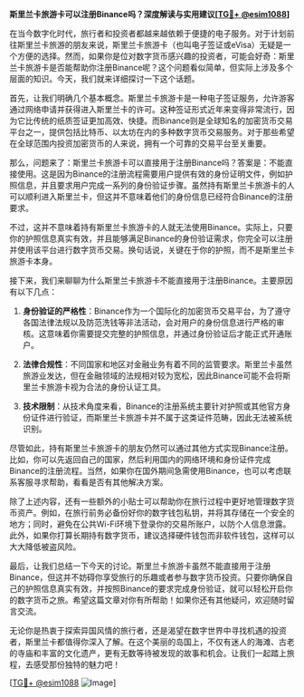 **斯里兰卡旅游卡可以注册Binance吗？深度解读与实用建议[[TG💪+ @esim1088](https://t.me/s/esim1088)]**

在当今数字化时代，旅行者和投资者都越来越依赖于便捷的电子服务。对于计划前往斯里兰卡旅游的朋友来说，斯里兰卡旅游卡（也叫电子签证或eVisa）无疑是一个方便的选择。然而，如果你是位对数字货币感兴趣的投资者，可能会好奇：斯里兰卡旅游卡是否能帮助你注册Binance呢？这个问题看似简单，但实际上涉及多个层面的知识。今天，我们就来详细探讨一下这个话题。

首先，让我们明确几个基本概念。斯里兰卡旅游卡是一种电子签证服务，允许游客通过网络申请并获得进入斯里兰卡的许可。这种签证形式近年来变得非常流行，因为它比传统的纸质签证更加高效、快捷。而Binance则是全球知名的加密货币交易平台之一，提供包括比特币、以太坊在内的多种数字货币交易服务。对于那些希望在全球范围内投资加密货币的人来说，拥有一个可靠的交易平台至关重要。

那么，问题来了：斯里兰卡旅游卡可以直接用于注册Binance吗？答案是：不能直接使用。这是因为Binance的注册流程需要用户提供有效的身份证明文件，例如护照信息，并且要求用户完成一系列的身份验证步骤。虽然持有斯里兰卡旅游卡的人可以顺利进入斯里兰卡，但这并不意味着他们的身份信息已经符合Binance的注册要求。

不过，这并不意味着持有斯里兰卡旅游卡的人就无法使用Binance。实际上，只要你的护照信息真实有效，并且能够满足Binance的身份验证需求，你完全可以注册并使用该平台进行数字货币交易。换句话说，关键在于你的护照，而不是斯里兰卡旅游卡本身。

接下来，我们来聊聊为什么斯里兰卡旅游卡不能直接用于注册Binance。主要原因有以下几点：

1. **身份验证的严格性**：Binance作为一个国际化的加密货币交易平台，为了遵守各国法律法规以及防范洗钱等非法活动，会对用户的身份信息进行严格的审核。这意味着你需要提交完整的护照信息，并通过身份验证后才能正式开通账户。

2. **法律合规性**：不同国家和地区对金融业务有着不同的监管要求。斯里兰卡虽然旅游业发达，但在金融领域的法规相对较为宽松，因此Binance可能不会将斯里兰卡旅游卡视为合法的身份认证工具。

3. **技术限制**：从技术角度来看，Binance的注册系统主要针对护照或其他官方身份证件进行验证，而斯里兰卡旅游卡并不属于这类证件范畴，因此无法被系统识别。

尽管如此，持有斯里兰卡旅游卡的朋友仍然可以通过其他方式实现Binance注册。比如，你可以先返回自己的国家，然后利用国内的网络环境和身份证件完成Binance的注册流程。当然，如果你在国外期间急需使用Binance，也可以考虑联系客服寻求帮助，看看是否有其他解决方案。

除了上述内容，还有一些额外的小贴士可以帮助你在旅行过程中更好地管理数字货币资产。例如，在旅行前务必备份好你的数字钱包私钥，并将其存储在一个安全的地方；同时，避免在公共Wi-Fi环境下登录你的交易所账户，以防个人信息泄露。此外，如果你打算长期持有数字货币，建议选择硬件钱包而非软件钱包，这样可以大大降低被盗风险。

最后，让我们总结一下今天的讨论。斯里兰卡旅游卡虽然不能直接用于注册Binance，但这并不妨碍你享受旅行的乐趣或者参与数字货币投资。只要你确保自己的护照信息真实有效，并按照Binance的要求完成身份验证，就可以轻松开启你的数字货币之旅。希望这篇文章对你有所帮助！如果你还有其他疑问，欢迎随时留言交流。

无论你是热衷于探索异国风情的旅行者，还是渴望在数字世界中寻找机遇的投资者，斯里兰卡都值得你深入了解。在这个美丽的岛国上，不仅有迷人的海滩、古老的寺庙和丰富的文化遗产，更有无数等待被发现的故事和机会。让我们一起踏上旅程，去感受那份独特的魅力吧！

[[TG💪+ @esim1088](https://t.me/s/esim1088) ![Image](https://i.postimg.cc/4NQfJmqS/Snipaste-2025-05-13-00-14-12.png)]